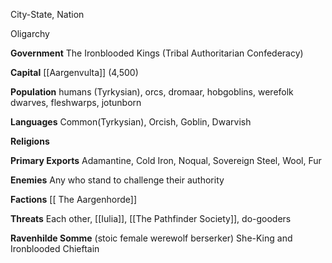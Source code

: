 City-State, Nation

Oligarchy

**Government** The Ironblooded Kings (Tribal Authoritarian Confederacy)

**Capital** [[Aargenvulta]] (4,500)

**Population** humans (Tyrkysian), orcs, dromaar, hobgoblins, werefolk dwarves, fleshwarps, jotunborn

**Languages** Common(Tyrkysian), Orcish, Goblin, Dwarvish

**Religions** 

**Primary Exports** Adamantine, Cold Iron, Noqual, Sovereign Steel, Wool, Fur

**Enemies** Any who stand to challenge their authority

**Factions** [[ The Aargenhorde]]

**Threats** Each other, [[Iulia]], [[The Pathfinder Society]], do-gooders

**Ravenhilde Somme** (stoic female werewolf berserker) She-King and Ironblooded Chieftain
